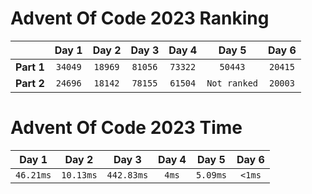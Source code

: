 # Advent Of Code 2023 Ranking

|  | Day 1 | Day 2 | Day 3 | Day 4 | Day 5 | Day 6 |
| :-----: | :-----: | :-----: | :-----: | :-----: | :-----: | :-----: |
|**Part 1**| `34049` | `18969` | `81056` | `73322` | `50443` | `20415` |
|**Part 2**| `24696` | `18142` | `78155` | `61504` | `Not ranked` | `20003` |

# Advent Of Code 2023 Time

| Day 1 | Day 2 | Day 3 | Day 4 | Day 5 | Day 6 |
| :-----: | :-----: | :-----: | :-----: | :-----: | :-----: |
| `46.21ms` | `10.13ms` | `442.83ms` | `4ms` | `5.09ms` | `<1ms` |